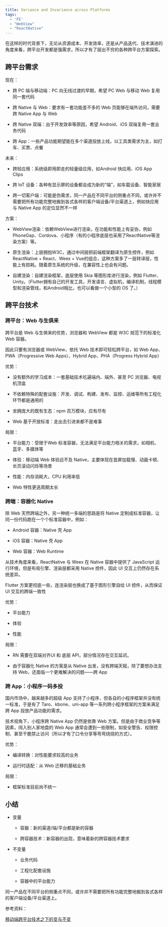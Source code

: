 ```yaml
---
title: Variance and Invariance across Platforms
tags:
  - 'FE'
  - "WebView"
  - "ReactNative"
---
```


在这样的时代背景下，无论从资源成本、开发效率，还是从产品迭代、技术演进的角度来看，跨平台开发都是强需求，所以才有了层出不穷的各种跨平台方案探索。

<!--truncate-->

## 跨平台需求

现在：

- 跨 PC 端与移动端：PC 向无线过渡的早期，希望 PC Web 与移动 Web 复用同一套代码

- 跨 Native 与 Web：要求有一套功能差不多的 Web 页能够在端外访问，需要跨 Native App 与 Web

- 跨 Native 双端：出于开发效率等原因，希望 Android、iOS 双端复用一套业务代码

- 跨 App：一些产品功能期望能在多个渠道投放上线，以工具类需求为主，如打车、买票、点餐

未来：

- 跨轻应用：系统级即用即走的轻量级应用，如Android 快应用、iOS App Clips

- 跨 IoT 设备：各种有显示屏的设备都会成为新的“端”，如车载设备、智能家居

- 跨一切客户端：可能是伪需求，同一产品在不同平台的侧重点不同，或许并不需要把所有功能完整地搬到各式各样的客户端设备/平台渠道上，例如快应用与 Native App 的定位显然不一样

方案：

- WebView渲染：依赖WebView进行渲染，在功能和性能上有妥协，例如PhoneGap、Cordova、小程序（有的小程序底层也采用了ReactNative等渲染方案）等。

- 原生渲染：上层拥抱W3C，通过中间层把前端框架翻译为原生控件，例如 ReactNative + React、Weex + Vue的组合，这种方案多了一层转译层，性能上有损耗。随着原生系统的升级，在兼容性上也会有问题。

- 自建渲染：自建渲染框架，底层使用 Skia 等图形库进行渲染，例如 Flutter、Unity。（Flutter拥有自己的开发工具，开发语言、虚拟机，编译机制，线程模型和渲染管线，和Android相比，也可以看做一个小型的 OS 了。）

## 跨平台技术

### 跨平台：Web 与生俱来

跨平台是 Web 与生俱来的优势，浏览器和 WebView 都是 W3C 规范下的标准化 Web 容器。

因此只要有浏览器或 WebView，依托 Web 技术即可轻松跨平台，如 Web App、PWA（Progressive Web Apps）、Hybrid App、PHA（Progress Hybrid App） 

优势：

- 没有额外的学习成本：一套基础技术吃遍端内、端外、甚至 PC 浏览器、电视机顶盒

- 不依赖特殊的配套设施：开发、调试、构建、发布、监控、运维等所有工程化环节都是通用的

- 坐拥庞大的既有生态：npm 百万模块，应有尽有

- Web 基于开放标准：走出去引进来都不是难事

局限：

- 平台能力：受限于Web 标准容器，无法满足平台能力相关的需求，如相机、蓝牙、多媒体等

- 体验：移动端 Web 体验远不及 Native，主要体现在首屏加载慢、动画卡顿、长页滚动闪烁等场景

- 性能：内存消耗大，CPU 利用率低

- Web 特性更迭周期太长

### 跨端：容器化 Native

除 Web 天然跨端之外，另一种统一多端的思路是将 Native 定制成标准容器，让同一份代码跑在一个个标准容器中，例如：

- Android 容器：Native 壳 App

- iOS 容器：Native 壳 App

- Web 容器：Web Runtime

从技术角度来看，ReactNative 与 Weex 在 Native 容器中提供了 JavaScript 运行环境，但是布局引擎、渲染层都采用 Native 控件，因此 UI 交互上仍然存在系统差异。

Flutter 方案更彻底一些，连渲染层也换成了基于图形引擎自绘 UI 控件，从而保证 UI 交互的跨端一致性

优势：

- 平台能力

- 体验

- 性能

局限：

- RN 需要在双端对齐UI 和 底层 API，部分情况存在交互延迟。

- 由于容器化 Native 的方案是从 Native 出发，没有跨端天赋，除了要想办法支持 Web，还面临一个更难解决的问题——跨 App

### 跨 App：小程序一码多投

国内市场中，越来越多的超级 App 支持了小程序，但各自的小程序框架并没有统一标准，于是有了 Taro、kbone、uni-app 等一系列跨小程序框架的方案来满足跨 App 投放产品功能的需求。

技术视角下，小程序跨 Native App 仍然是依靠 Web 方案。但是由于商业竞争等因素，闯入别人家地盘的 Web App 通常会遭到一些限制，如安全警告、权限控制、甚至干脆禁止访问（所以才有了口令分享等弯弯绕绕的方式）。

优势：

- 编译转换：对性能要求较高的业务

- 运行时适配：从 Web 迁移的基础业务

局限：

- 框架标准目前尚不统一

## 小结

- 变量

  - 容器：新的渠道/端/平台都是新的容器

  - 跨容器技术：新容器的出现，意味着新的跨容器技术要求

- 不变量

  - 业务代码

  - 工程化配套设施

  - 容器中的平台能力

同一产品在不同平台的侧重点不同，或许并不需要把所有功能完整地搬到各式各样的客户端设备/平台渠道上。

参考资料：

[移动端跨平台技术之下的变与不变](https://mp.weixin.qq.com/s/9K63v2Y-rwdbkRzsSHnkpw)